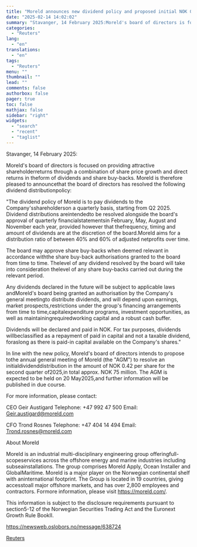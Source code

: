 ```yaml
---
title: "Moreld announces new dividend policy and proposed initial NOK 0.42 dividend distribution"
date: "2025-02-14 14:02:02"
summary: "Stavanger, 14 February 2025:Moreld's board of directors is focused on providing attractive shareholderreturns through a combination of share price growth and direct returns in theform of dividends and share buy-backs. Moreld is therefore pleased to announcethat the board of directors has resolved the following dividend distributionpolicy:\"The dividend policy of Moreld..."
categories:
  - "Reuters"
lang:
  - "en"
translations:
  - "en"
tags:
  - "Reuters"
menu: ""
thumbnail: ""
lead: ""
comments: false
authorbox: false
pager: true
toc: false
mathjax: false
sidebar: "right"
widgets:
  - "search"
  - "recent"
  - "taglist"
---
```


Stavanger, 14 February 2025:

Moreld's board of directors is focused on providing attractive shareholderreturns through a combination of share price growth and direct returns in theform of dividends and share buy-backs. Moreld is therefore pleased to announcethat the board of directors has resolved the following dividend distributionpolicy:

"The dividend policy of Moreld is to pay dividends to the Company'sshareholderson a quarterly basis, starting from Q2 2025. Dividend distributions areintendedto be resolved alongside the board's approval of quarterly financialstatementsin February, May, August and November each year, provided however that thefrequency, timing and amount of dividends are at the discretion of the board.Moreld aims for a distribution ratio of between 40% and 60% of adjusted netprofits over time.

The board may approve share buy-backs when deemed relevant in accordance withthe share buy-back authorisations granted to the board from time to time. Thelevel of any dividend resolved by the board will take into consideration thelevel of any share buy-backs carried out during the relevant period.

Any dividends declared in the future will be subject to applicable laws andMoreld's board being granted an authorisation by the Company's general meetingto distribute dividends, and will depend upon earnings, market prospects,restrictions under the group's financing arrangements from time to time,capitalexpenditure programs, investment opportunities, as well as maintainingrequiredworking capital and a robust cash buffer.

Dividends will be declared and paid in NOK. For tax purposes, dividends willbeclassified as a repayment of paid in capital and not a taxable dividend, foraslong as there is paid-in capital available on the Company's shares."

In line with the new policy, Moreld's board of directors intends to propose tothe annual general meeting of Moreld (the "AGM") to resolve an initialdividenddistribution in the amount of NOK 0.42 per share for the second quarter of2025,in total approx. NOK 75 million. The AGM is expected to be held on 20 May2025,and further information will be published in due course.

For more information, please contact:

CEO Geir Austigard Telephone: +47 992 47 500 Email: Geir.austigard@moreld.com

CFO Trond Rosnes Telephone: +47 404 14 494 Email: Trond.rosnes@moreld.com

About Moreld

Moreld is an industrial multi-disciplinary engineering group offeringfull-scopeservices across the offshore energy and marine industries including subseainstallations. The group comprises Moreld Apply, Ocean Installer and GlobalMaritime. Moreld is a major player on the Norwegian continental shelf with aninternational footprint. The Group is located in 19 countries, giving accesstoall major offshore markets, and has over 2,800 employees and contractors. Formore information, please visit https://moreld.com/.

This information is subject to the disclosure requirements pursuant to section5-12 of the Norwegian Securities Trading Act and the Euronext Growth Rule BookII.

https://newsweb.oslobors.no/message/638724

[Reuters](https://www.tradingview.com/news/reuters.com,2025-02-14:newsml_ObiBsTmka:0-moreld-announces-new-dividend-policy-and-proposed-initial-nok-0-42-dividend-distribution/)
